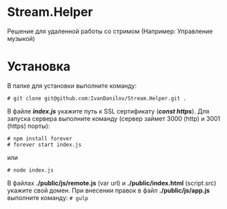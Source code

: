 # Stream.Helper
Решение для удаленной работы со стримом (Например: Управление музыкой)

# Установка
В папке для установки выполните команду:
```
# git clone git@github.com:IvanDanilov/Stream.Helper.git .
```
В файле ___index.js___ укажите путь к SSL сертификату (___const https___). Для запуска сервера выполните команду (сервер займет 3000 (http) и 3001 (https) порты):
```
# npm install forever
# forever start index.js
```
или
```
# node index.js
```
В файлах __./public/js/remote.js__ (var url) и __./public/index.html__ (script.src) укажите свой домен.
При внесении правок в файл __./public/js/app.js__ выполните команду:
`# gulp`
